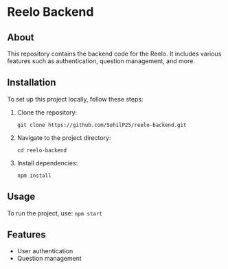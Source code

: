 Reelo Backend
=============

About
-----
This repository contains the backend code for the Reelo. It includes various features such as authentication, question management, and more.

Installation
------------
To set up this project locally, follow these steps:

1. Clone the repository:
    ```
   git clone https://github.com/SohilP25/reelo-backend.git
   ```

3. Navigate to the project directory:
   ```
   cd reelo-backend
    ```

5. Install dependencies:
    ```
   npm install
     ```
Usage
-----
To run the project, use:
    ```
npm start
    ```


Features
--------
- User authentication
- Question management
